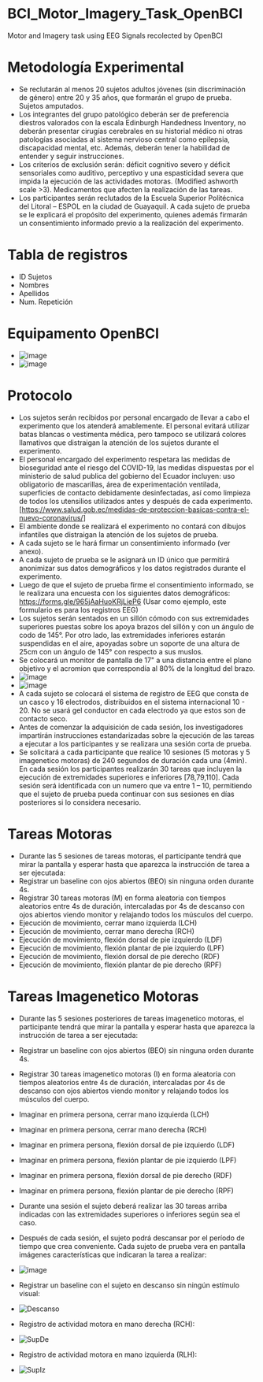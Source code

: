 # BCI_Motor_Imagery_Task_OpenBCI
Motor and Imagery task using EEG Signals recolected by OpenBCI
# Metodología Experimental
- Se reclutarán al menos 20 sujetos adultos jóvenes (sin discriminación de género) entre 20 y 35 años, que formarán el grupo de prueba. Sujetos amputados.
- Los integrantes del grupo patológico deberán ser de preferencia diestros valorados con la escala Edinburgh Handedness Inventory, no deberán presentar cirugías cerebrales en su historial médico ni otras patologías asociadas al sistema nervioso central como epilepsia, discapacidad mental, etc. Además, deberán tener la habilidad de entender y seguir instrucciones.
- Los criterios de exclusión serán: déficit cognitivo severo y déficit sensoriales como auditivo, perceptivo y una espasticidad severa que impida la ejecución de las actividades motoras. (Modified ashworth scale >3). Medicamentos que afecten la realización de las tareas.
- Los participantes serán reclutados de la Escuela Superior Politécnica del Litoral – ESPOL en la ciudad de Guayaquil. 
A cada sujeto de prueba se le explicará el propósito del experimento, quienes además firmarán un consentimiento informado previo a la realización del experimento.
# Tabla de registros
- ID Sujetos
- Nombres
- Apellidos
- Num. Repetición
# Equipamento OpenBCI
- ![image](https://user-images.githubusercontent.com/12642226/130701876-ac549432-40f8-4e03-908e-1b4803644065.png)
- ![image](https://user-images.githubusercontent.com/12642226/130701884-66926cd7-3a55-409b-bf16-33ab2e8d3845.png)

# Protocolo
- Los sujetos serán recibidos por personal encargado de llevar a cabo el experimento que los atenderá amablemente. El personal evitará utilizar batas blancas o vestimenta médica, pero tampoco se utilizará colores llamativos que distraigan la atención de los sujetos durante el experimento.
- El personal encargado del experimento respetara las medidas de bioseguridad ante el riesgo del COVID-19, las medidas dispuestas por el ministerio de salud publica del gobierno del Ecuador incluyen: uso obligatorio de mascarillas, área de experimentación ventilada, superficies de contacto debidamente desinfectadas, así como limpieza de todos los utensilios utilizados antes y después de cada experimento. [https://www.salud.gob.ec/medidas-de-proteccion-basicas-contra-el-nuevo-coronavirus/]
- El ambiente donde se realizará el experimento no contará con dibujos infantiles que distraigan la atención de los sujetos de prueba.
- A cada sujeto se le hará firmar un consentimiento informado (ver anexo).
- A cada sujeto de prueba se le asignará un ID único que permitirá anonimizar sus datos demográficos y los datos registrados durante el experimento.
- Luego de que el sujeto de prueba firme el consentimiento informado, se le realizara una encuesta con los siguientes datos demográficos: https://forms.gle/965jAaHuoKRjLieP6
(Usar como ejemplo, este formulario es para los registros EEG)
- Los sujetos serán sentados en un sillón cómodo con sus extremidades superiores puestas sobre los apoya brazos del sillón y con un ángulo de codo de 145°. Por otro lado, las extremidades inferiores estarán suspendidas en el aire, apoyadas sobre un soporte de una altura de 25cm con un ángulo de 145° con respecto a sus muslos.
- Se colocará un monitor de pantalla de 17" a una distancia entre el plano objetivo y el acromion que correspondía al 80% de la longitud del brazo.
- ![image](https://user-images.githubusercontent.com/12642226/130649818-06206a15-ce56-4f0b-832f-40fbbf76a233.png)
- ![image](https://user-images.githubusercontent.com/12642226/130649824-c6c8ef17-119f-4d0e-aaf0-5eb415fac74a.png)
- A cada sujeto se colocará el sistema de registro de EEG que consta de un casco y 16 electrodos, distribuidos en el sistema internacional 10 - 20. No se usará gel conductor en cada electrodo ya que estos son de contacto seco.
- Antes de comenzar la adquisición de cada sesión, los investigadores impartirán instrucciones estandarizadas sobre la ejecución de las tareas a ejecutar a los participantes y se realizara una sesión corta de prueba.
- Se solicitará a cada participante que realice 10 sesiones (5 motoras y 5 imagenetico motoras) de 240 segundos de duración cada una (4min). En cada sesión los participantes realizarán 30 tareas que incluyen la ejecución de extremidades superiores e inferiores [78,79,110]. Cada sesión será identificada con un numero que va entre 1 – 10, permitiendo que el sujeto de prueba pueda continuar con sus sesiones en días posteriores si lo considera necesario.

# Tareas Motoras
- Durante las 5 sesiones de tareas motoras, el participante tendrá que mirar la pantalla y esperar hasta que aparezca la instrucción de tarea a ser ejecutada:
- Registrar un baseline con ojos abiertos (BEO) sin ninguna orden durante 4s.
- Registrar 30 tareas motoras (M) en forma aleatoria con tiempos aleatorios entre 4s de duración, intercaladas por 4s de descanso con ojos abiertos viendo monitor y relajando todos los músculos del cuerpo.
- Ejecución de movimiento, cerrar mano izquierda (LCH)
- Ejecución de movimiento, cerrar mano derecha (RCH)
- Ejecución de movimiento, flexión dorsal de pie izquierdo (LDF)
- Ejecución de movimiento, flexión plantar de pie izquierdo (LPF)
- Ejecución de movimiento, flexión dorsal de pie derecho (RDF)
- Ejecución de movimiento, flexión plantar de pie derecho (RPF)

# Tareas Imagenetico Motoras
- Durante las 5 sesiones posteriores de tareas imagenetico motoras, el participante tendrá que mirar la pantalla y esperar hasta que aparezca la instrucción de tarea a ser ejecutada:
- Registrar un baseline con ojos abiertos (BEO) sin ninguna orden durante 4s.
- Registrar 30 tareas imagenetico motoras (I) en forma aleatoria con tiempos aleatorios entre 4s de duración, intercaladas por 4s de descanso con ojos abiertos viendo monitor y relajando todos los músculos del cuerpo.
- Imaginar en primera persona, cerrar mano izquierda (LCH)
- Imaginar en primera persona, cerrar mano derecha (RCH)
- Imaginar en primera persona, flexión dorsal de pie izquierdo (LDF)
- Imaginar en primera persona, flexión plantar de pie izquierdo (LPF)
- Imaginar en primera persona, flexión dorsal de pie derecho (RDF)
- Imaginar en primera persona, flexión plantar de pie derecho (RPF)

- Durante una sesión el sujeto deberá realizar las 30 tareas arriba indicadas con las extremidades superiores o inferiores según sea el caso.
- Después de cada sesión, el sujeto podrá descansar por el período de tiempo que crea conveniente.
Cada sujeto de prueba vera en pantalla imágenes características que indicaran la tarea a realizar:
- ![image](https://user-images.githubusercontent.com/12642226/130650042-4e310018-5247-482b-a3c0-2120ced9f03c.png)
- Registrar un baseline con el sujeto en descanso sin ningún estímulo visual:
- ![Descanso](https://user-images.githubusercontent.com/12642226/130650240-e25dc326-b05e-4d90-8bc7-f84dd6f60484.jpg)
- Registro de actividad motora en mano derecha (RCH):
- ![SupDe](https://user-images.githubusercontent.com/12642226/130650261-cc5c3da0-e950-4981-9432-06b19fbad697.jpg)
- Registro de actividad motora en mano izquierda (RLH):
- ![SupIz](https://user-images.githubusercontent.com/12642226/130650275-7973c4cb-c8e6-4bfc-826c-986eab8cd651.jpg)
